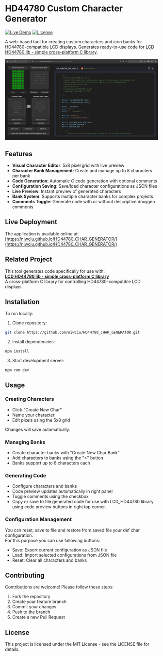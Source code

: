 # HD44780 Custom Character Generator

[![Live Demo](https://img.shields.io/badge/demo-live-green.svg)](https://niwciu.github.io/HD44780_CHAR_GENERATOR/)
[![License](https://img.shields.io/badge/license-MIT-blue)](LICENSE)

A web-based tool for creating custom characters and icon banks for HD44780-compatible LCD displays. Generates ready-to-use code for [LCD HD44780 lib - simple cross-platform C library](https://github.com/niwciu/LCD_HD44780).

![Application Screenshot](docs/screenshot.png) 

## Features

- **Visual Character Editor**: 5x8 pixel grid with live preview
- **Character Bank Management**: Create and manage up to 8 characters per bank
- **Code Generation**: Automatic C code generation with optional comments
- **Configuration Saving**: Save/load character configurations as JSON files
- **Live Preview**: Instant preview of generated characters
- **Bank System**: Supports multiple character banks for complex projects
- **Comments Toggle**: Generate code with or without descriptive doxygen comments

## Live Deployment

The application is available online at:  
[https://niwciu.github.io/HD44780_CHAR_GENERATOR/](https://niwciu.github.io/HD44780_CHAR_GENERATOR/)

## Related Project

This tool generates code specifically for use with:  
[**LCD HD44780 lib - simple cross-platform C library**](https://github.com/niwciu/LCD_HD44780)  
A cross-platform C library for controlling HD44780-compatible LCD displays

## Installation

To run locally:

1. Clone repository:
```bash
git clone https://github.com/niwciu/HD44780_CHAR_GENERATOR.git
```
2. Install dependencies:
```bash
npm install
```
3. Start development server:
```bash
npm run dev
```

## Usage
### Creating Characters

- Click "Create New Char"
- Name your character
- Edit pixels using the 5x8 grid

Changes will save automatically.


### Managing Banks

- Create character banks with "Create New Char Bank"
- Add characters to banks using the ">" button
- Banks support up to 8 characters each

### Generating Code

- Configure characters and banks
- Code preview updates automatically in right panel
- Toggle comments using the checkbox
- Copy or save to file generated code for use with LCD_HD44780 library using code preview buttons in right top corner.

### Configuration Management
You can reset, save to file and restore from saved file your def char configuration.  
For this purpose you can use fallowing buttons: 

- Save: Export current configuration as JSON file
- Load: Import selected configurations from JSON file
- Reset: Clear all characters and banks

## Contributing

Contributions are welcome! Please follow these steps:

1) Fork the repository
2) Create your feature branch
3) Commit your changes
4) Push to the branch
5) Create a new Pull Request

## License

This project is licensed under the MIT License - see the LICENSE file for details.